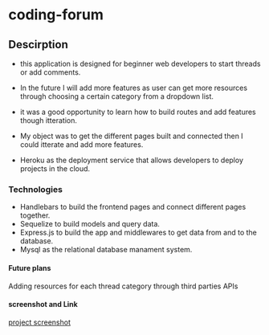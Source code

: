 # coding-forum

## Descirption
- this application is designed for beginner web developers to start threads or add comments.
- In the future I will add more features as user can get more resources through choosing a certain category from a dropdown list.


- it was a good opportunity to learn how to build routes and add features though itteration.
- My object was to get the different pages built and connected then I could itterate and add more features.
- Heroku as the deployment service that allows developers to deploy projects in the cloud.

### Technologies

- Handlebars to build the frontend pages and connect different pages together.
- Sequelize to build models and query data.
- Express.js to build the app and middlewares to get data from and to the database.
- Mysql as the relational database manament system.

#### Future plans
Adding resources for each thread category through third parties APIs

#### screenshot and Link

[project screenshot](./public/images/the%20coding%20forum%20.jpg)